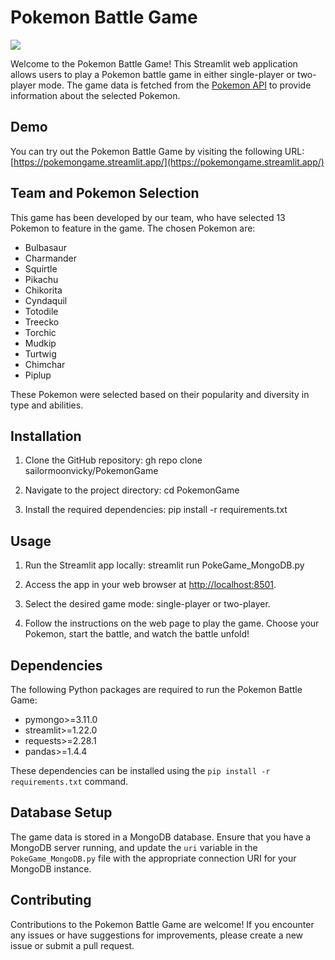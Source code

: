 # Pokemon Battle Game

<img src="https://encrypted-tbn0.gstatic.com/images?q=tbn:ANd9GcRR7H1ZMJkVYiKmC_-TxnFh44TRNyPY8H8Sug&usqp=CAU">

Welcome to the Pokemon Battle Game! This Streamlit web application allows users to play a Pokemon battle game in either single-player or two-player mode. The game data is fetched from the [Pokemon API](https://pokeapi.co/) to provide information about the selected Pokemon.

## Demo

You can try out the Pokemon Battle Game by visiting the following URL: [https://pokemongame.streamlit.app/](https://pokemongame.streamlit.app/)

## Team and Pokemon Selection

This game has been developed by our team, who have selected 13 Pokemon to feature in the game. The chosen Pokemon are:

- Bulbasaur
- Charmander
- Squirtle
- Pikachu
- Chikorita
- Cyndaquil
- Totodile
- Treecko
- Torchic
- Mudkip
- Turtwig
- Chimchar
- Piplup

These Pokemon were selected based on their popularity and diversity in type and abilities.

## Installation

1. Clone the GitHub repository:
gh repo clone sailormoonvicky/PokemonGame

2. Navigate to the project directory:
cd PokemonGame

3. Install the required dependencies:
pip install -r requirements.txt


## Usage

1. Run the Streamlit app locally:
streamlit run PokeGame_MongoDB.py

2. Access the app in your web browser at [http://localhost:8501](http://localhost:8501).

3. Select the desired game mode: single-player or two-player.

4. Follow the instructions on the web page to play the game. Choose your Pokemon, start the battle, and watch the battle unfold!

## Dependencies

The following Python packages are required to run the Pokemon Battle Game:

- pymongo>=3.11.0
- streamlit>=1.22.0
- requests>=2.28.1
- pandas>=1.4.4

These dependencies can be installed using the `pip install -r requirements.txt` command.

## Database Setup

The game data is stored in a MongoDB database. Ensure that you have a MongoDB server running, and update the `uri` variable in the `PokeGame_MongoDB.py` file with the appropriate connection URI for your MongoDB instance.

## Contributing

Contributions to the Pokemon Battle Game are welcome! If you encounter any issues or have suggestions for improvements, please create a new issue or submit a pull request.
